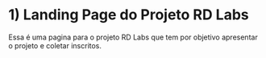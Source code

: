 # 1) Landing Page do Projeto RD Labs
Essa é uma pagina para o projeto RD Labs que tem por objetivo apresentar o projeto e coletar inscritos.